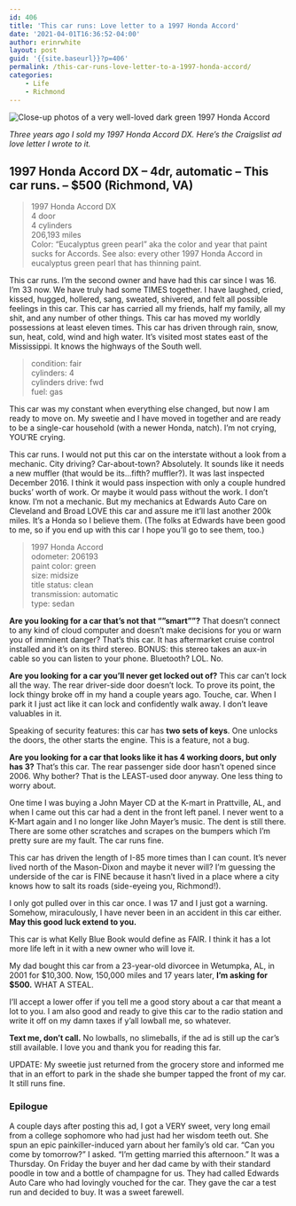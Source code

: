 ```yaml
---
id: 406
title: 'This car runs: Love letter to a 1997 Honda Accord'
date: '2021-04-01T16:36:52-04:00'
author: erinrwhite
layout: post
guid: '{{site.baseurl}}?p=406'
permalink: /this-car-runs-love-letter-to-a-1997-honda-accord/
categories:
    - Life
    - Richmond
---
```


![Close-up photos of a very well-loved dark green 1997 Honda Accord]({{site.baseurl}}assets/2013-2024//2021/04/1997-accord-shots.jpg)

*Three years ago I sold my 1997 Honda Accord DX. Here’s the Craigslist ad love letter I wrote to it.*

## 1997 Honda Accord DX – 4dr, automatic – This car runs. – $500 (Richmond, VA)

> 1997 Honda Accord DX  
>  4 door  
>  4 cylinders  
>  206,193 miles  
>  Color: “Eucalyptus green pearl” aka the color and year that paint sucks for Accords. See also: every other 1997 Honda Accord in eucalyptus green pearl that has thinning paint.

This car runs. I’m the second owner and have had this car since I was 16. I’m 33 now. We have truly had some TIMES together. I have laughed, cried, kissed, hugged, hollered, sang, sweated, shivered, and felt all possible feelings in this car. This car has carried all my friends, half my family, all my shit, and any number of other things. This car has moved my worldly possessions at least eleven times. This car has driven through rain, snow, sun, heat, cold, wind and high water. It’s visited most states east of the Mississippi. It knows the highways of the South well.

> condition: fair  
>  cylinders: 4  
>  cylinders drive: fwd  
>  fuel: gas

This car was my constant when everything else changed, but now I am ready to move on. My sweetie and I have moved in together and are ready to be a single-car household (with a newer Honda, natch). I’m not crying, YOU’RE crying.

This car runs. I would not put this car on the interstate without a look from a mechanic. City driving? Car-about-town? Absolutely. It sounds like it needs a new muffler (that would be its…fifth? muffler?). It was last inspected December 2016. I think it would pass inspection with only a couple hundred bucks’ worth of work. Or maybe it would pass without the work. I don’t know. I’m not a mechanic. But my mechanics at Edwards Auto Care on Cleveland and Broad LOVE this car and assure me it’ll last another 200k miles. It’s a Honda so I believe them. (The folks at Edwards have been good to me, so if you end up with this car I hope you’ll go to see them, too.)

> 1997 Honda Accord  
>  odometer: 206193  
>  paint color: green  
>  size: midsize  
>  title status: clean  
>  transmission: automatic  
>  type: sedan

**Are you looking for a car that’s not that “”smart””?** That doesn’t connect to any kind of cloud computer and doesn’t make decisions for you or warn you of imminent danger? That’s this car. It has aftermarket cruise control installed and it’s on its third stereo. BONUS: this stereo takes an aux-in cable so you can listen to your phone. Bluetooth? LOL. No.

**Are you looking for a car you’ll never get locked out of?** This car can’t lock all the way. The rear driver-side door doesn’t lock. To prove its point, the lock thingy broke off in my hand a couple years ago. Touche, car. When I park it I just act like it can lock and confidently walk away. I don’t leave valuables in it.

Speaking of security features: this car has **two sets of keys**. One unlocks the doors, the other starts the engine. This is a feature, not a bug.

**Are you looking for a car that looks like it has 4 working doors, but only has 3?** That’s this car. The rear passenger side door hasn’t opened since 2006. Why bother? That is the LEAST-used door anyway. One less thing to worry about.

One time I was buying a John Mayer CD at the K-mart in Prattville, AL, and when I came out this car had a dent in the front left panel. I never went to a K-Mart again and I no longer like John Mayer’s music. The dent is still there. There are some other scratches and scrapes on the bumpers which I’m pretty sure are my fault. The car runs fine.

This car has driven the length of I-85 more times than I can count. It’s never lived north of the Mason-Dixon and maybe it never will? I’m guessing the underside of the car is FINE because it hasn’t lived in a place where a city knows how to salt its roads (side-eyeing you, Richmond!).

I only got pulled over in this car once. I was 17 and I just got a warning. Somehow, miraculously, I have never been in an accident in this car either. **May this good luck extend to you.**

This car is what Kelly Blue Book would define as FAIR. I think it has a lot more life left in it with a new owner who will love it.

My dad bought this car from a 23-year-old divorcee in Wetumpka, AL, in 2001 for $10,300. Now, 150,000 miles and 17 years later, **I’m asking for $500.** WHAT A STEAL.

I’ll accept a lower offer if you tell me a good story about a car that meant a lot to you. I am also good and ready to give this car to the radio station and write it off on my damn taxes if y’all lowball me, so whatever.

**Text me, don’t call.** No lowballs, no slimeballs, if the ad is still up the car’s still available. I love you and thank you for reading this far.

UPDATE: My sweetie just returned from the grocery store and informed me that in an effort to park in the shade she bumper tapped the front of my car. It still runs fine.

### Epilogue

A couple days after posting this ad, I got a VERY sweet, very long email from a college sophomore who had just had her wisdom teeth out. She spun an epic painkiller-induced yarn about her family’s old car. “Can you come by tomorrow?” I asked. “I’m getting married this afternoon.” It was a Thursday. On Friday the buyer and her dad came by with their standard poodle in tow and a bottle of champagne for us. They had called Edwards Auto Care who had lovingly vouched for the car. They gave the car a test run and decided to buy. It was a sweet farewell.